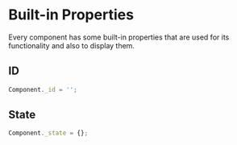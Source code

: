 # Built-in Properties

Every component has some built-in properties that are used for its functionality and also to display them.

## ID

```javascript
Component._id = '';
```



## State

```javascript
Component._state = {};
```



